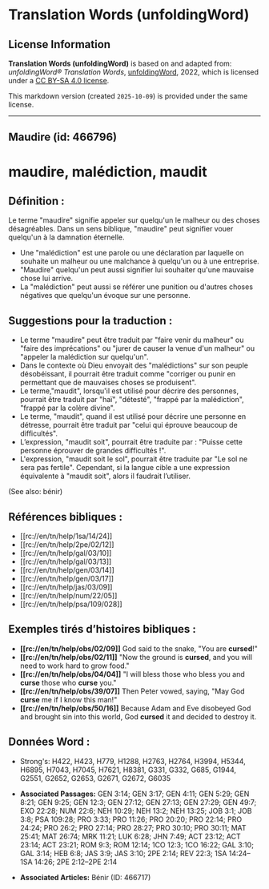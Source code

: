 # Translation Words (unfoldingWord)

## License Information

**Translation Words (unfoldingWord)** is based on and adapted from: _unfoldingWord® Translation Words_, [unfoldingWord](https://unfoldingword.org/utw), 2022, which is licensed under a [CC BY-SA 4.0 license](https://creativecommons.org/licenses/by-sa/4.0/legalcode.en).

This markdown version (created `2025-10-09`) is provided under the same license.



--------------------------------

## Maudire (id: 466796)

maudire, malédiction, maudit
============================

Définition :
------------

Le terme "maudire" signifie appeler sur quelqu'un le malheur ou des choses désagréables. Dans un sens biblique, "maudire" peut signifier vouer quelqu'un à la damnation éternelle.

* Une "malédiction" est une parole ou une déclaration par laquelle on souhaite un malheur ou une malchance à quelqu'un ou à une entreprise.
* "Maudire" quelqu'un peut aussi signifier lui souhaiter qu'une mauvaise chose lui arrive.
* La "malédiction" peut aussi se référer une punition ou d'autres choses négatives que quelqu'un évoque sur une personne.

Suggestions pour la traduction :
--------------------------------

* Le terme "maudire" peut être traduit par "faire venir du malheur" ou "faire des imprécations" ou "jurer de causer la venue d'un malheur" ou "appeler la malédiction sur quelqu'un".
* Dans le contexte où Dieu envoyait des "malédictions" sur son peuple désobéissant, il pourrait être traduit comme "corriger ou punir en permettant que de mauvaises choses se produisent".
* Le terme,"maudit", lorsqu'il est utilisé pour décrire des personnes, pourrait être traduit par "haï", "détesté", "frappé par la malédiction", "frappé par la colère divine".
* Le terme, "maudit", quand il est utilisé pour décrire une personne en détresse, pourrait être traduit par "celui qui éprouve beaucoup de difficultés".
* L’expression, "maudit soit", pourrait être traduite par : "Puisse cette personne éprouver de grandes difficultés !".
* L'expression, "maudit soit le sol", pourrait être traduite par "Le sol ne sera pas fertile". Cependant, si la langue cible a une expression équivalente à "maudit soit", alors il faudrait l’utiliser.

(See also: bénir)

Références bibliques :
----------------------

* \[\[rc://en/tn/help/1sa/14/24]]
* \[\[rc://en/tn/help/2pe/02/12]]
* \[\[rc://en/tn/help/gal/03/10]]
* \[\[rc://en/tn/help/gal/03/13]]
* \[\[rc://en/tn/help/gen/03/14]]
* \[\[rc://en/tn/help/gen/03/17]]
* \[\[rc://en/tn/help/jas/03/09]]
* \[\[rc://en/tn/help/num/22/05]]
* \[\[rc://en/tn/help/psa/109/028]]

Exemples tirés d’histoires bibliques :
--------------------------------------

* **\[\[rc://en/tn/help/obs/02/09]]** God said to the snake, "You are **cursed**!"
* **\[\[rc://en/tn/help/obs/02/11]]** "Now the ground is **cursed**, and you will need to work hard to grow food."
* **\[\[rc://en/tn/help/obs/04/04]]** "I will bless those who bless you and **curse** those who **curse** you."
* **\[\[rc://en/tn/help/obs/39/07]]** Then Peter vowed, saying, "May God **curse** me if I know this man!"
* **\[\[rc://en/tn/help/obs/50/16]]** Because Adam and Eve disobeyed God and brought sin into this world, God **cursed** it and decided to destroy it.

Données Word :
--------------

* Strong's: H422, H423, H779, H1288, H2763, H2764, H3994, H5344, H6895, H7043, H7045, H7621, H8381, G331, G332, G685, G1944, G2551, G2652, G2653, G2671, G2672, G6035

* **Associated Passages:** GEN 3:14; GEN 3:17; GEN 4:11; GEN 5:29; GEN 8:21; GEN 9:25; GEN 12:3; GEN 27:12; GEN 27:13; GEN 27:29; GEN 49:7; EXO 22:28; NUM 22:6; NEH 10:29; NEH 13:2; NEH 13:25; JOB 3:1; JOB 3:8; PSA 109:28; PRO 3:33; PRO 11:26; PRO 20:20; PRO 22:14; PRO 24:24; PRO 26:2; PRO 27:14; PRO 28:27; PRO 30:10; PRO 30:11; MAT 25:41; MAT 26:74; MRK 11:21; LUK 6:28; JHN 7:49; ACT 23:12; ACT 23:14; ACT 23:21; ROM 9:3; ROM 12:14; 1CO 12:3; 1CO 16:22; GAL 3:10; GAL 3:14; HEB 6:8; JAS 3:9; JAS 3:10; 2PE 2:14; REV 22:3; 1SA 14:24–1SA 14:26; 2PE 2:12–2PE 2:14
* **Associated Articles:** Bénir (ID: 466717)

